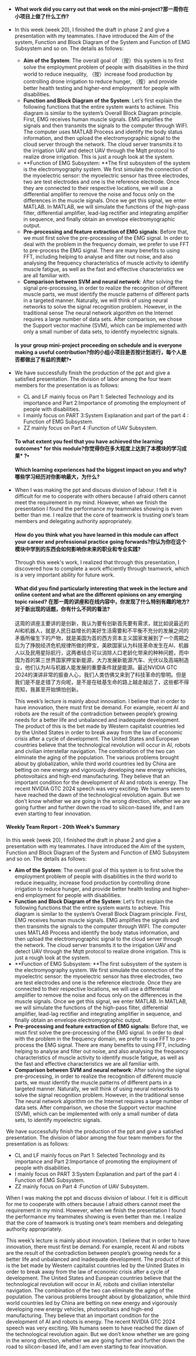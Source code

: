 - #### What work did you carry out that week on the mini-project?那一周你在小项目上做了什么工作?

- In this week (week 20), I finished the draft in phase 2 and give a presentation with my teammates. I have introduced the Aim of the system, Function and Block Diagram of the System and Function of EMG Subsystem and so on. The details as follows:

  - **Aim of the System**: The overall goal of （按）this system is to first solve the employment problem of people with disabilities in the third world to reduce inequality, （按）increase food production by controlling drone irrigation to reduce hunger, （按）and provide better health testing and higher-end employment for people with disabilities.
  - **Function and Block Diagram of the System**: Let’s first explain the following functions that the entire system wants to achieve. This diagram is similar to the system’s Overall Block Diagram principle. First, EMG receives human muscle signals. EMG amplifies the signals and then transmits the signals to the computer through WIFI. The computer uses MATLAB Process and identify the body status information, and then upload the electromyographic signal to the cloud server through the network. The cloud server transmits it to the irrigation UAV and detect UAV through the Mqtt protocol to realize drone irrigation. This is just a rough look at the system.
  - **Function of EMG Subsystem: **The first subsystem of the system is the electromyography system. We first simulate the connection of the myoelectric sensor: the myoelectric sensor has three electrodes, two are test electrodes and one is the reference electrode. Once they are connected to their respective locations, we will use a differential amplifier to remove the noise and focus only on the differences in the muscle signals. Once we get this signal, we enter MATLAB. In MATLAB, we will simulate the functions of the high-pass filter, differential amplifier, lead-lag rectifier and integrating amplifier in sequence, and finally obtain an envelope electromyographic output.
  - **Pre-processing and feature extraction of EMG signals**: Before that, we must first solve the pre-processing of the EMG signal. In order to deal with the problem in the frequency domain, we prefer to use FFT to pre-process the EMG signal. There are many benefits to using FFT, including helping to analyse and filter out noise, and also analysing the frequency characteristics of muscle activity to identify muscle fatigue, as well as the fast and effective characteristics we are all familiar with.
  - **Comparison between SVM and neural network**: After solving the signal pre-processing, in order to realize the recognition of different muscle parts, we must identify the muscle patterns of different parts in a targeted manner. Naturally, we will think of using neural networks to solve the signal recognition problem. However, in the traditional sense The neural network algorithm on the Internet requires a large number of data sets. After comparison, we chose the Support vector machine (SVM), which can be implemented with only a small number of data sets, to identify myoelectric signals.

  #### Is your group mini-project proceeding on schedule and is everyone making a useful contribution?你的小组小项目是否按计划进行，每个人是否都做出了有益的贡献?•

- We have successfully finish the production of the ppt and give a satisfied presentation. The  division of labor among the four team members for the presentation is as follows:

  - CL and LF mainly focus on Part 1: Selected Technology and its importance and Part 2:Importance of promoting the employment of people with disabilities.
  - I mainly focus on PART 3:System Explanation and part of the part 4 : Function of EMG Subsystem.
  - ZZ mainly focus on Part 4 :Function of UAV Subsystem.

  #### To what extent you feel that you have achieved the learning outcomes* for this module?你觉得你在多大程度上达到了本模块的学习成果* ?•

  

  #### Which learning experiences had the biggest impact on you and why?哪些学习经历对你影响最大，为什么?

- When I was making the ppt and discuss division of labour. I felt it is difficult for me to cooperate with others because I afraid  others cannot meet the requirement in my mind. However, when we finish the presentation I found the performance my teammates showing is even better than me. I realize that the core of teamwork is trusting one’s team members and delegating authority appropriately.

  #### How do you think what you have learned in this module can affect your career and professional practice going forwards?你认为你在这个模块中学到的东西会如何影响你未来的职业和专业实践?

  Through this week's work, I realized that through this presentation, I discovered how to complete a work efficiently through teamwork, which is a very important ability for future work.

  #### What did you find particularly interesting that week in the lecture and online content and what are the different opinions on any emerging topic raised? 在那一周的讲座和在线内容中，你发现了什么特别有趣的地方?对于新出现的话题，你有什么不同的看法?

  这周的讲座主要讲的是创新，我认为要有创新首先要有需求，就比如说最近的AI和机器人，就是人民日益增长的美好生活需要和不平衡不充分的发展之间的矛盾所催生下的产物，就是美国为首的西方资本主义国家发展到了一个周期之后为了挣脱经济危机规律所做的押宝，美欧国家认为科技革命发生在AI、机器人以及民用星际航行，这两者结合可以消除人口老龄化带来的种种问题，而中国为首的第三世界国家押宝新能源，大力发展新能源汽车、光伏以及高端制造业，他们认为AI与机器人能发展的重要条件就是能源。最近NVIDIA GTC 2024的演讲非常的振奋人心，我们人类仿佛又来到了科技革命的黎明。但是我们是不是走错了方向呢，是不是在硅基生命的路上越走越远了，这些都不得而知，我甚至开始惧怕创新。

  This week’s lecture is mainly about innovation. I believe that in order to have innovation, there must first be demand. For example, recent AI and robots are the result of the contradiction between people’s growing needs for a better life and unbalanced and inadequate development. The product of this is the bet made by Western capitalist countries led by the United States in order to break away from the law of economic crisis after a cycle of development. The United States and European countries believe that the technological revolution will occur in AI, robots and civilian interstellar navigation. The combination of the two can eliminate the aging of the population. The various problems brought about by globalization, while third world countries led by China are betting on new energy and vigorously developing new energy vehicles, photovoltaics and high-end manufacturing. They believe that an important condition for the development of AI and robots is energy. The recent NVIDIA GTC 2024 speech was very exciting. We humans seem to have reached the dawn of the technological revolution again. But we don’t know whether we are going in the wrong direction, whether we are going further and further down the road to silicon-based life, and I am even starting to fear innovation.











#### **Weekly Team Report - 20th Week's Summary**

In this week (week 20), I finished the draft in phase 2 and give a presentation with my teammates. I have introduced the Aim of the system, Function and Block Diagram of the System and Function of EMG Subsystem and so on. The details as follows:

- **Aim of the System**: The overall goal of this system is to first solve the employment problem of people with disabilities in the third world to reduce inequality, increase food production by controlling drone irrigation to reduce hunger, and provide better health testing and higher-end employment for people with disabilities.
- **Function and Block Diagram of the System**: Let’s first explain the following functions that the entire system wants to achieve. This diagram is similar to the system’s Overall Block Diagram principle. First, EMG receives human muscle signals. EMG amplifies the signals and then transmits the signals to the computer through WIFI. The computer uses MATLAB Process and identify the body status information, and then upload the electromyographic signal to the cloud server through the network. The cloud server transmits it to the irrigation UAV and detect UAV through the Mqtt protocol to realize drone irrigation. This is just a rough look at the system.
- **Function of EMG Subsystem: **The first subsystem of the system is the electromyography system. We first simulate the connection of the myoelectric sensor: the myoelectric sensor has three electrodes, two are test electrodes and one is the reference electrode. Once they are connected to their respective locations, we will use a differential amplifier to remove the noise and focus only on the differences in the muscle signals. Once we get this signal, we enter MATLAB. In MATLAB, we will simulate the functions of the high-pass filter, differential amplifier, lead-lag rectifier and integrating amplifier in sequence, and finally obtain an envelope electromyographic output.
- **Pre-processing and feature extraction of EMG signals**: Before that, we must first solve the pre-processing of the EMG signal. In order to deal with the problem in the frequency domain, we prefer to use FFT to pre-process the EMG signal. There are many benefits to using FFT, including helping to analyse and filter out noise, and also analysing the frequency characteristics of muscle activity to identify muscle fatigue, as well as the fast and effective characteristics we are all familiar with.
- **Comparison between SVM and neural network**: After solving the signal pre-processing, in order to realize the recognition of different muscle parts, we must identify the muscle patterns of different parts in a targeted manner. Naturally, we will think of using neural networks to solve the signal recognition problem. However, in the traditional sense The neural network algorithm on the Internet requires a large number of data sets. After comparison, we chose the Support vector machine (SVM), which can be implemented with only a small number of data sets, to identify myoelectric signals.

We have successfully finish the production of the ppt and give a satisfied presentation. The  division of labor among the four team members for the presentation is as follows:

- CL and LF mainly focus on Part 1: Selected Technology and its importance and Part 2:Importance of promoting the employment of people with disabilities.
- I mainly focus on PART 3:System Explanation and part of the part 4 : Function of EMG Subsystem.
- ZZ mainly focus on Part 4 :Function of UAV Subsystem.

When I was making the ppt and discuss division of labour. I felt it is difficult for me to cooperate with others because I afraid  others cannot meet the requirement in my mind. However, when we finish the presentation I found the performance my teammates showing is even better than me. I realize that the core of teamwork is trusting one’s team members and delegating authority appropriately.

This week’s lecture is mainly about innovation. I believe that in order to have innovation, there must first be demand. For example, recent AI and robots are the result of the contradiction between people’s growing needs for a better life and unbalanced and inadequate development. The product of this is the bet made by Western capitalist countries led by the United States in order to break away from the law of economic crisis after a cycle of development. The United States and European countries believe that the technological revolution will occur in AI, robots and civilian interstellar navigation. The combination of the two can eliminate the aging of the population. The various problems brought about by globalization, while third world countries led by China are betting on new energy and vigorously developing new energy vehicles, photovoltaics and high-end manufacturing. They believe that an important condition for the development of AI and robots is energy. The recent NVIDIA GTC 2024 speech was very exciting. We humans seem to have reached the dawn of the technological revolution again. But we don’t know whether we are going in the wrong direction, whether we are going further and further down the road to silicon-based life, and I am even starting to fear innovation.